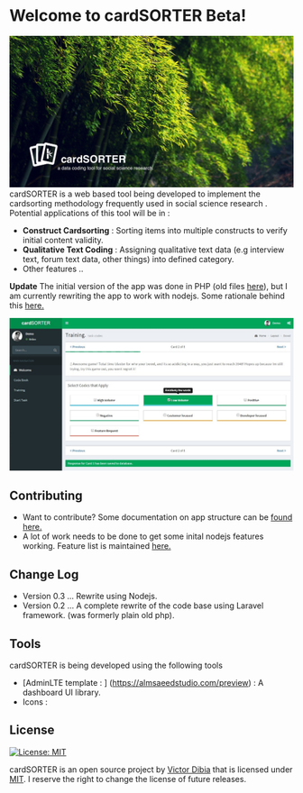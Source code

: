 
Welcome to cardSORTER Beta!
===================
![enter image description here](/public/img/homecard.jpg)
cardSORTER is a web based tool being developed to implement the cardsorting methodology frequently used in social science research .  Potential applications of this tool will be in :

- **Construct Cardsorting** : Sorting items into multiple constructs to verify initial content validity.
- **Qualitative Text Coding** : Assigning qualitative text data (e.g interview text, forum text data, other things) into defined category.
- Other features ..

**Update** The initial version of the app was done in PHP (old files [here](/old)), but I am currently rewriting the app to work with nodejs. Some rationale behind this [here.](https://github.com/victordibia/cardsorter/issues/2)

![enter image description here](/public/img/screen.jpg)




Contributing  
---------
- Want to contribute? Some documentation on app structure can be [found here.](/app.md)
- A lot of work needs to be done to get some inital nodejs features working. Feature list is maintained [here.](https://github.com/victordibia/cardsorter/issues/11)


Change Log
---------

- Version 0.3 ... Rewrite using Nodejs.
- Version 0.2 ... A complete rewrite of the code base using Laravel framework. (was formerly plain old php).



Tools
---------
cardSORTER is being developed using the following tools

- [AdminLTE template : ] (https://almsaeedstudio.com/preview) : A dashboard UI library.
- Icons :


License
-------
[![License: MIT](https://img.shields.io/badge/License-MIT-yellow.svg)](https://opensource.org/licenses/MIT)

cardSORTER is an open source project by [Victor Dibia](https://victordibia.com) that is licensed under [MIT](http://opensource.org/licenses/MIT). I reserve the right to change the license of future releases.
